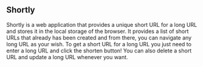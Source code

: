 ## Shortly
Shortly is a web application that provides a unique short URL for a long URL and stores it in the local storage of the browser. It provides a list of short URLs that already has been created and from there, you can navigate any long URL as your wish. To get a short URL for a long URL you just need to enter a long URL and click the shorten button! You can also delete a short URL and update a long URL whenever you want.
